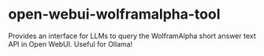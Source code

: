 # open-webui-wolframalpha-tool
Provides an interface for LLMs to query the WolframAlpha short answer text API in Open WebUI. Useful for Ollama!
